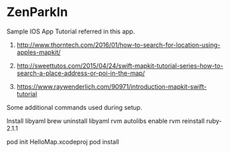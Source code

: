 # ZenParkIn

Sample IOS App Tutorial referred in this app.

1. http://www.thorntech.com/2016/01/how-to-search-for-location-using-apples-mapkit/

2. http://sweettutos.com/2015/04/24/swift-mapkit-tutorial-series-how-to-search-a-place-address-or-poi-in-the-map/

3. https://www.raywenderlich.com/90971/introduction-mapkit-swift-tutorial


Some additional commands used during setup.

Install libyaml
brew uninstall libyaml
rvm autolibs enable
rvm reinstall ruby-2.1.1

pod init HelloMap.xcodeproj
pod install
